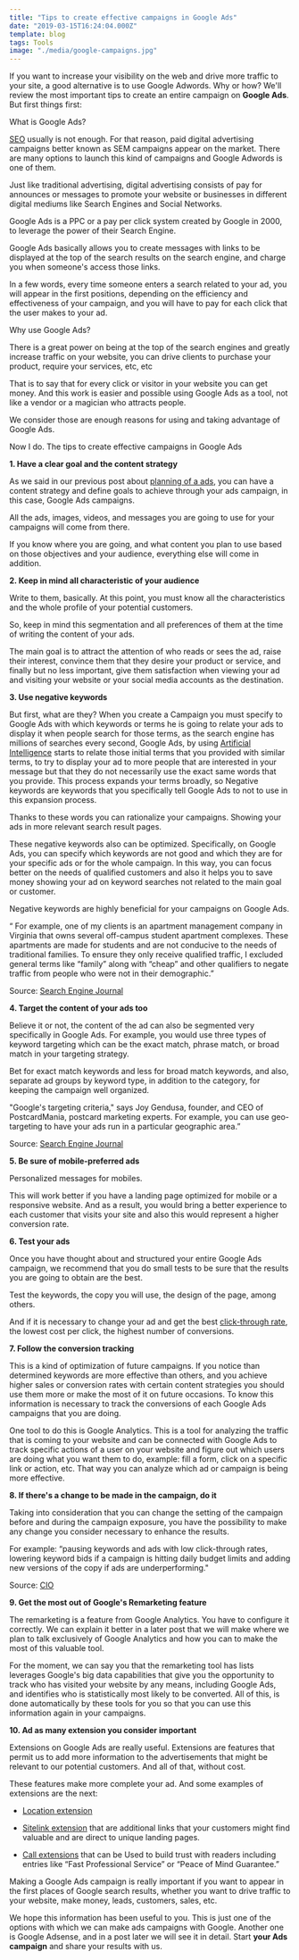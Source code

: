 ```yaml
---
title: "Tips to create effective campaigns in Google Ads"
date: "2019-03-15T16:24:04.000Z"
template: blog
tags: Tools
image: "./media/google-campaigns.jpg"
---
```


If you want to increase your visibility on the web and drive more traffic to your site, a good alternative is to use Google Adwords. Why or how? We'll review the most important tips to create an entire campaign on **Google Ads**. But first things first:

<title-2>What is Google Ads?</title-2>

[SEO](https://cobuildlab.com/blog/seo-tips-that-will-increase-your-position-in-search-engines/)  usually is not enough. For that reason, paid digital advertising campaigns better known as SEM campaigns appear on the market. There are many options to launch this kind of campaigns and Google Adwords is one of them. 

Just like traditional advertising, digital advertising consists of pay for announces or messages to promote your website or businesses in different digital mediums like Search Engines and Social Networks. 

Google Ads is a PPC or a pay per click system created by Google in 2000, to leverage the power of their Search Engine. 

Google Ads basically allows you to create messages with links to be displayed at the top of the search results on the search engine, and charge you when someone's access those links.

In a few words, every time someone enters a search related to your ad, you will appear in the first positions, depending on the efficiency and effectiveness of your campaign, and you will have to pay for each click that the user makes to your ad. 

<title-3>Why use Google Ads?</title-3>

There is a great power on being at the top of the search engines and greatly increase traffic on your website, you can drive clients to purchase your product, require your services, etc, etc

That is to say that for every click or visitor in your website you can get money. And this work is easier and possible using Google Ads as a tool, not like a vendor or a magician who attracts people. 

We consider those are enough reasons for using and taking advantage of Google Ads. 

<title-2>Now I do. The tips to create effective campaigns in Google Ads</title-2>

**1. Have a clear goal and the content strategy**

As we said in our previous post about [planning of a ads](https://cobuildlab.com/blog/Planning-your-ads-campaign-on-10-steps/), you can have a content strategy and define goals to achieve through your ads campaign, in this case, Google Ads campaigns. 

All the ads, images, videos, and messages you are going to use for your campaigns will come from there. 

If you know where you are going, and what content you plan to use based on those objectives and your audience, everything else will come in addition. 

**2. Keep in mind all characteristic of your audience**

Write to them, basically. At this point, you must know all the characteristics and the whole profile of your potential customers.  

So, keep in mind this segmentation and all preferences of them at the time of writing the content of your ads. 

The main goal is to attract the attention of who reads or sees the ad, raise their interest, convince them that they desire your product or service, and finally but no less important, give them satisfaction when viewing your ad and visiting your website or your social media accounts as the destination. 

**3. Use negative keywords**

But first, what are they? When you create a Campaign you must specify to Google Ads with which keywords or terms he is going to relate your ads to display it when people search for those terms, as the search engine has millions of searches every second, Google Ads, by using [Artificial Intelligence](https://cobuildlab.com/blog/artificial-intelligence-in-2018/) starts to relate those initial terms that you provided with similar terms, to try to display your ad to more people that are interested in your message but that they do not necessarily use the exact same words that you provide. This process expands your terms broadly, so Negative keywords are keywords that you specifically tell Google Ads to not to use in this expansion process.

Thanks to these words you can rationalize your campaigns. Showing your ads in more relevant search result pages. 

These negative keywords also can be optimized. Specifically, on Google Ads, you can specify which keywords are not good and which they are for your specific ads or for the whole campaign. In this way, you can focus better on the needs of qualified customers and also it helps you to save money showing your ad on keyword searches not related to the main goal or customer. 

Negative keywords are highly beneficial for your campaigns on Google Ads. 

“ For example, one of my clients is an apartment management company in Virginia that owns several off-campus student apartment complexes. These apartments are made for students and are not conducive to the needs of traditional families. To ensure they only receive qualified traffic, I excluded general terms like “family” along with “cheap” and other qualifiers to negate traffic from people who were not in their demographic.”

Source: [Search Engine Journal](https://www.searchenginejournal.com/simple-adwords-tips/192929/)

**4. Target the content of your ads too**

Believe it or not, the content of the ad can also be segmented very specifically in Google Ads. For example, you would use three types of keyword targeting which can be the exact match, phrase match, or broad match in your targeting strategy. 

Bet for exact match keywords and less for broad match keywords, and also, separate ad groups by keyword type, in addition to the category, for keeping the campaign well organized.

"Google's targeting criteria," says Joy Gendusa, founder, and CEO of PostcardMania, postcard marketing experts. For example, you can use geo-targeting to have your ads run in a particular geographic area.”

Source: [Search Engine Journal](https://www.searchenginejournal.com/simple-adwords-tips/192929/)

**5. Be sure of mobile-preferred ads**

Personalized messages for mobiles.

This will work better if you have a landing page optimized for mobile or a responsive website. And as a result, you would bring a better experience to each customer that visits your site and also this would represent a higher conversion rate. 

**6. Test your ads**

Once you have thought about and structured your entire Google Ads campaign, we recommend that you do small tests to be sure that the results you are going to obtain are the best. 

Test the keywords, the copy you will use, the design of the page, among others. 

And if it is necessary to change your ad and get the best [click-through rate](https://en.wikipedia.org/wiki/Click-through_rate), the lowest cost per click, the highest number of conversions.

**7. Follow the conversion tracking**

This is a kind of optimization of future campaigns. If you notice than determined keywords are more effective than others, and you achieve higher sales or conversion rates with certain content strategies you should use them more or make the most of it on future occasions. To know this information is necessary to track the conversions of each Google Ads campaigns that you are doing. 

One tool to do this is Google Analytics. This is a tool for analyzing the traffic that is coming to your website and can be connected with Google Ads to track specific actions of a user on your website and figure out which users are doing what you want them to do, example: fill a form, click on a specific link or action, etc. That way you can analyze which ad or campaign is being more effective.

**8. If there's a change to be made in the campaign, do it**

Taking into consideration that you can change the setting of the campaign before and during the campaign exposure, you have the possibility to make any change you consider necessary to enhance the results. 

For example: “pausing keywords and ads with low click-through rates, lowering keyword bids if a campaign is hitting daily budget limits and adding new versions of the copy if ads are underperforming."

Source: [CIO](https://www.cio.com/article/2375774/10-tips-for-creating-a-successful-google-adwords-campaign.html)

**9. Get the most out of Google's Remarketing feature**

The remarketing is a feature from Google Analytics. You have to configure it correctly.  We can explain it better in a later post that we will make where we plan to talk exclusively of Google Analytics and how you can to make the most of this valuable tool. 

For the moment, we can say you that the remarketing tool has lists leverages Google's big data capabilities that give you the opportunity to track who has visited your website by any means, including Google Ads, and identifies who is statistically most likely to be converted. All of this, is done automatically by these tools for you so that you can use this information again in your campaigns.

**10. Ad as many extension you consider important**

Extensions on Google Ads are really useful. Extensions are features that permit us to add more information to the advertisements that might be relevant to our potential customers. And all of that, without cost. 

These features make more complete your ad. And some examples of extensions are the next: 

* [Location extension](https://www.thinkwithgoogle.com/products/location-extensions/) 

* [Sitelink extension](https://support.google.com/google-ads/answer/2375416?hl=en) that are additional links that your customers might find valuable and are direct to unique landing pages.

* [Call extensions](https://support.google.com/google-ads/answer/2453991?hl=en) that can be Used to build trust with readers including entries like “Fast Professional Service” or “Peace of Mind Guarantee.”

Making a Google Ads campaign is really important if you want to appear in the first places of Google search results, whether you want to drive traffic to your website, make money, leads, customers, sales, etc. 

We hope this information has been useful to you. This is just one of the options with which we can make ads campaigns with Google. Another one is Google Adsense, and in a post later we will see it in detail. Start **your Ads campaign** and share your results with us. 
